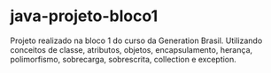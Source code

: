 # java-projeto-bloco1
Projeto realizado na bloco 1 do curso da Generation Brasil. Utilizando conceitos de classe, atributos, objetos, encapsulamento, herança, polimorfismo, sobrecarga, sobrescrita, collection e exception.
